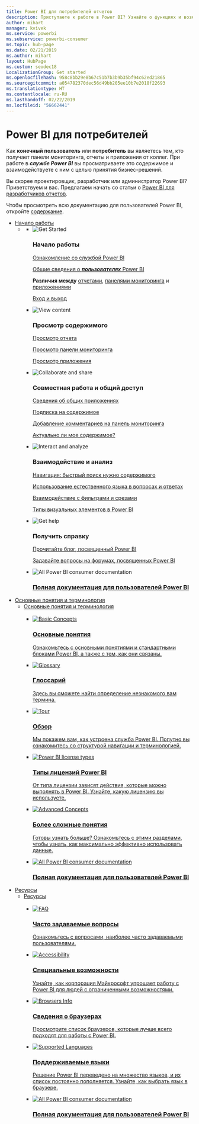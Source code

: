```yaml
---
title: Power BI для потребителей отчетов
description: Приступаете к работе в Power BI? Узнайте о функциях и возможностях Power BI и о том, как пользователи Power BI или отчетов Power BI могут их использовать.
author: mihart
manager: kvivek
ms.service: powerbi
ms.subservice: powerbi-consumer
ms.topic: hub-page
ms.date: 02/21/2019
ms.author: mihart
layout: HubPage
ms.custom: seodec18
LocalizationGroup: Get started
ms.openlocfilehash: 958c8bb29e8b67c51b7b3b9b35bf94c62ed21865
ms.sourcegitcommit: a054782370dec56d49bb205ee10b7e2018f22693
ms.translationtype: HT
ms.contentlocale: ru-RU
ms.lasthandoff: 02/22/2019
ms.locfileid: "56662441"
---
```

<div id="main" class="v2">
      <div class="container">
            <h1 class="">Power BI для потребителей</h1>
            <p>Как <b>конечный пользователь</b> или <b>потребитель</b> вы являетесь тем, кто получает панели мониторинга, отчеты и приложения от коллег. При работе в <b><i>службе Power BI</i></b> вы просматриваете это содержимое и взаимодействуете с ним с целью принятия бизнес-решений.</p>
            <p>Вы скорее проектировщик, разработчик или администратор Power BI? Приветствуем и вас. Предлагаем начать со статьи о <a href="../power-bi-creator-landing.md">Power BI для разработчиков отчетов</a>.</p>
            <p>Чтобы просмотреть всю документацию для пользователей Power BI, откройте <a href="end-user-consumer.md">содержание</a>.</p>
            <ul class="pivots">
            <li>
                <a href="#get-started" data-linktype="self-bookmark">Начало работы</a>
                <ul id="get-started" class="cardsF">
                    <li>
                        <a data-default="true" href="#getstarted" data-linktype="self-bookmark"></a>
                        <ul id="getstarted" class="cardsF">
                            <li>
                                <div class="cardSize">
                                    <div class="cardPadding">
                                        <div class="card">
                                            <div class="cardImageOuter">
                                                <div class="cardImage">
                                                    <img alt="Get Started" src="media/end-user-consumer/get-started.svg" data-linktype="relative-path">
                                                </div>
                                            </div>
                                            <div class="cardText">
                                                <h3>Начало работы</h3>
                                                <p><a href="/power-bi/service-get-started" data-linktype="absolute-path">Ознакомление со службой Power BI</a></p>
                                                <p><a href="/power-bi/consumer/end-user-consumer" data-linktype="absolute-path">Общие сведения о <b><i>пользователях</i></b> Power BI</a></p>
                                                <p><b>Различия между</b> <a href="/power-bi/consumer/end-user-reports" data-linktype="absolute-path">отчетами</a>, <a href="/power-bi/consumer/end-user-dashboards" data-linktype="absolute-path">панелями мониторинга</a> и <a href="/power-bi/consumer/end-user-apps" data-linktype="absolute-path">приложениями</a></p>
                                                <p><a href="/power-bi/consumer/end-user-sign-in" data-linktype="absolute-path">Вход и выход</a></p>
                                            </div>
                                        </div>
                                    </div>
                                </div>
                            </li>
                            <li>
                                <div class="cardSize">
                                    <div class="cardPadding">
                                        <div class="card">
                                            <div class="cardImageOuter">
                                                <div class="cardImage">
                                                    <img alt="View content" src="media/end-user-consumer/view-content.svg" data-linktype="relative-path">
                                                </div>
                                            </div>
                                            <div class="cardText">
                                                <h3>Просмотр содержимого</h3>
                                                <p><a href="/power-bi/consumer/end-user-report-open" data-linktype="absolute-path">Просмотр отчета</a></p>
                                                <p><a href="/power-bi/consumer/end-user-dashboard-open" data-linktype="absolute-path">Просмотр панели мониторинга</a></p>
                                                <p><a href="/power-bi/consumer/end-user-app-view" data-linktype="absolute-path">Просмотр приложения</a></p>
                                            </div>
                                        </div>
                                    </div>
                                </div>
                            </li>
                            <li>
                                <div class="cardSize">
                                    <div class="cardPadding">
                                        <div class="card">
                                            <div class="cardImageOuter">
                                                <div class="cardImage">
                                                    <img alt="Collaborate and share" src="media/end-user-consumer/collaborate-share.svg" data-linktype="relative-path">
                                                </div>
                                            </div>
                                            <div class="cardText">
                                                <h3>Совместная работа и общий доступ</h3>
                                                <p><a href="/power-bi/consumer/end-user-apps" data-linktype="absolute-path">Сведения об общих приложениях</a></p>
                                                <p><a href="/power-bi/consumer/end-user-subscribe" data-linktype="absolute-path">Подписка на содержимое</a></p>
                                                <p><a href="/power-bi/consumer/end-user-comment" data-linktype="absolute-path">Добавление комментариев на панель мониторинга</a></p>
                                                <p><a href="/power-bi/consumer/end-user-fresh" data-linktype="absolute-path">Актуально ли мое содержимое?</a></p>
                                            </div>
                                        </div>
                                    </div>
                                </div>
                            </li>
                            <li>
                                <div class="cardSize">
                                    <div class="cardPadding">
                                        <div class="card">
                                            <div class="cardImageOuter">
                                                <div class="cardImage">
                                                    <img alt="Interact and analyze" src="media/end-user-consumer/interact-analyze.svg" data-linktype="relative-path">
                                                </div>
                                            </div>
                                            <div class="cardText">
                                                <h3>Взаимодействие и анализ</h3>
                                                <p><a href="/power-bi/consumer/end-user-experience" data-linktype="absolute-path">Навигация: быстрый поиск нужно содержимого</a></p>
                                                <p><a href="/power-bi/consumer/end-user-q-and-a" data-linktype="absolute-path">Использование естественного языка в вопросах и ответах</a></p>
                                                <p><a href="/power-bi/consumer/end-user-report-filter" data-linktype="absolute-path">Взаимодействие с фильтрами и срезами</a></p>
                                                <p><a href="/power-bi/consumer/end-user-visual-type" data-linktype="absolute-path">Типы визуальных элементов в Power BI</a></p>
                                            </div>
                                        </div>
                                    </div>
                                </div>
                            </li>
                            <li>
                                <div class="cardSize">
                                    <div class="cardPadding">
                                        <div class="card">
                                            <div class="cardImageOuter">
                                                <div class="cardImage">
                                                    <img alt="Get help" src="media/end-user-consumer/get-help.svg" data-linktype="relative-path">
                                                </div>
                                            </div>
                                            <div class="cardText">
                                                <h3>Получить справку</h3>
                                            <!--    <p><a href="/power-bi/guided-learning/index" data-linktype="absolute-path">Microsoft LEARN self-paced training</a></p>
                                               --> <p><a href="https://powerbi.microsoft.com/blog/" data-linktype="absolute-path">Прочитайте блог, посвященный Power BI</a></p>
                                                <p><a href="http://community.powerbi.com/" data-linktype="absolute-path">Задавайте вопросы на форумах, посвященных Power BI</a></p>
                                            </div>
                                        </div>
                                    </div>
                                </div>
                            </li>
                            <li>
                                <div class="cardSize">
                                    <div class="cardPadding">
                                        <div class="card">
                                            <div class="cardImageOuter">
                                                <div class="cardImage">
                                                    <img alt="All Power BI consumer documentation" src="media/end-user-consumer/see-all.svg" data-linktype="relative-path">
                                                </div>
                                            </div>
                                            <div class="cardText">
                                                <a href="end-user-consumer.md" data-linktype="absolute-path">
                                                <h3>Полная документация для пользователей Power BI</h3></a>
                                            </div>
                                        </div>
                                    </div>
                                </div>
                            </li>
                        </ul>
                    </li>
                </ul>
            </li>
            <li>
                <a href="#concepts-terminology" data-linktype="self-bookmark"> Основные понятия и терминология</a>
                <ul id="concepts-terminology">
                    <li>
                        <a href="#conceptsterminology" data-linktype="self-bookmark"> Основные понятия и терминология</a>
                        <ul id="conceptsterminology" class="cardsC">
                            <br>
                            <li>
                                <a href="/power-bi/consumer/End-user-basic-concepts" data-linktype="absolute-path">
                                    <div class="cardSize">
                                        <div class="cardPadding">
                                            <div class="card">
                                                <div class="cardImageOuter">
                                                    <div class="cardImage bgdAccent1">
                                                        <img src="media/end-user-consumer/basic-concepts.svg" alt="Basic Concepts" data-linktype="relative-path">
                                                    </div>
                                                </div>
                                                <div class="cardText">
                                                    <h3>Основные понятия</h3>
                                                    <p>Ознакомьтесь с основными понятиями и стандартными блоками Power BI, а также с тем, как они связаны.</p>
                                                </div>
                                            </div>
                                        </div>
                                    </div>
                                </a>
                            </li>
                            <li>
                                <a href="/power-bi/consumer/End-user-glossary" data-linktype="absolute-path">
                                    <div class="cardSize">
                                        <div class="cardPadding">
                                            <div class="card">
                                                <div class="cardImageOuter">
                                                    <div class="cardImage bgdAccent1">
                                                        <img src="media/end-user-consumer/glossary.svg" alt="Glossary" data-linktype="relative-path">
                                                    </div>
                                                </div>
                                                <div class="cardText">
                                                    <h3>Глоссарий</h3>
                                                    <p>Здесь вы сможете найти определение незнакомого вам термина.</p>
                                                </div>
                                            </div>
                                        </div>
                                    </div>
                                </a>
                            </li>
                            <li>
                                <a href="/power-bi/consumer/end-user-experience" data-linktype="absolute-path">
                                    <div class="cardSize">
                                        <div class="cardPadding">
                                            <div class="card">
                                                <div class="cardImageOuter">
                                                    <div class="cardImage bgdAccent1">
                                                        <img src="media/end-user-consumer/tour.svg" alt="Tour" data-linktype="relative-path">
                                                    </div>
                                                </div>
                                                <div class="cardText">
                                                    <h3>Обзор</h3>
                                                    <p>Мы покажем вам, как устроена служба Power BI. Попутно вы ознакомитесь со структурой навигации и терминологией.</p>
                                                </div>
                                            </div>
                                        </div>
                                    </div>
                                </a>
                            </li>
                            <li>
                                <a href="/power-bi/service-admin-licensing-organization" data-linktype="absolute-path">
                                    <div class="cardSize">
                                        <div class="cardPadding">
                                            <div class="card">
                                                <div class="cardImageOuter">
                                                    <div class="cardImage bgdAccent1">
                                                        <img src="media/end-user-consumer/power-bi-license-types.svg" alt="Power BI license types" data-linktype="relative-path">
                                                    </div>
                                                </div>
                                                <div class="cardText">
                                                    <h3>Типы лицензий Power BI</h3>
                                                    <p>От типа лицензии зависят действия, которые можно выполнять в Power BI. Узнайте, какую лицензию вы используете.</p>
                                                </div>
                                            </div>
                                        </div>
                                    </div>
                                </a>
                            </li>
                            <li>
                                <a href="/power-bi/consumer/end-user-featured" data-linktype="absolute-path">
                                    <div class="cardSize">
                                        <div class="cardPadding">
                                            <div class="card">
                                                <div class="cardImageOuter">
                                                    <div class="cardImage bgdAccent1">
                                                        <img src="media/end-user-consumer/advanced-concepts.svg" alt="Advanced Concepts" data-linktype="relative-path">
                                                    </div>
                                                </div>
                                                <div class="cardText">
                                                    <h3>Более сложные понятия</h3>
                                                    <p>Готовы узнать больше? Ознакомьтесь с этими разделами, чтобы узнать, как максимально эффективно использовать данные. </p>
                                                </div>
                                            </div>
                                        </div>
                                    </div>
                                </a>
                            </li>
                            <li>
                                <a href="end-user-consumer.md" data-linktype="absolute-path">
                                    <div class="cardSize">
                                        <div class="cardPadding">
                                            <div class="card">
                                                <div class="cardImageOuter">
                                                    <div class="cardImage bgdAccent1">
                                                        <img src="media/end-user-consumer/See_All_400x140.svg" alt="All Power BI consumer documentation" data-linktype="relative-path">
                                                    </div>
                                                </div>
                                                <div class="cardText">
                                                    <h3>Полная документация для пользователей Power BI</h3>
                                                </div>
                                            </div>
                                        </div>
                                    </div>
                                </a>
                            </li>
                        </ul>
                    </li>
                </ul>
            </li>
            <li>
                <a href="#resources" data-linktype="self-bookmark">Ресурсы</a>
                <ul id="resources">
                    <li>
                        <a href="#resources" data-linktype="self-bookmark">Ресурсы</a>
                        <ul id="resources" class="cardsC">
                            <br>
                            <li>
                                <a href="/power-bi/consumer/end-user-faq" data-linktype="absolute-path">
                                    <div class="cardSize">
                                        <div class="cardPadding">
                                            <div class="card">
                                                <div class="cardImageOuter">
                                                    <div class="cardImage bgdAccent1">
                                                        <img src="media/end-user-consumer/faq.svg" alt="FAQ" data-linktype="relative-path">
                                                    </div>
                                                </div>
                                                <div class="cardText">
                                                    <h3>Часто задаваемые вопросы</h3>
                                                    <p>Ознакомьтесь с вопросами, наиболее часто задаваемыми пользователями.</p>
                                                </div>
                                            </div>
                                        </div>
                                    </div>
                                </a>
                            </li>
                            <li>
                                <a href="/power-bi/desktop-accessibility" data-linktype="absolute-path">
                                    <div class="cardSize">
                                        <div class="cardPadding">
                                            <div class="card">
                                                <div class="cardImageOuter">
                                                    <div class="cardImage bgdAccent1">
                                                        <img src="media/end-user-consumer/accessibility.svg" alt="Accessibility" data-linktype="relative-path">
                                                    </div>
                                                </div>
                                                <div class="cardText">
                                                    <h3>Специальные возможности</h3>
                                                    <p>Узнайте, как корпорация Майкрософт упрощает работу с Power BI для людей с ограниченными возможностями. </p>
                                                </div>
                                            </div>
                                        </div>
                                    </div>
                                </a>
                            </li>                            
                            <li>
                                <a href="/power-bi/consumer/end-user-browsers" data-linktype="absolute-path">
                                    <div class="cardSize">
                                        <div class="cardPadding">
                                            <div class="card">
                                                <div class="cardImageOuter">
                                                    <div class="cardImage bgdAccent1">
                                                        <img src="media/end-user-consumer/browser-info.svg" alt="Browsers Info" data-linktype="relative-path">
                                                    </div>
                                                </div>
                                                <div class="cardText">
                                                    <h3>Сведения о браузерах</h3>
                                                    <p>Просмотрите список браузеров, которые лучше всего подходят для работы с Power BI. </p>
                                                </div>
                                            </div>
                                        </div>
                                    </div>
                                </a>
                            </li>
                            <li>
                                <a href="/power-bi/supported-languages-countries-regions" data-linktype="absolute-path">
                                    <div class="cardSize">
                                        <div class="cardPadding">
                                            <div class="card">
                                                <div class="cardImageOuter">
                                                    <div class="cardImage bgdAccent1">
                                                        <img src="media/end-user-consumer/supported-languages.svg" alt="Supported Languages" data-linktype="relative-path">
                                                    </div>
                                                </div>
                                                <div class="cardText">
                                                    <h3>Поддерживаемые языки</h3>
                                                    <p>Решение Power BI переведено на множество языков, и их список постоянно пополняется. Узнайте, как выбрать язык в браузере. </p>
                                                </div>
                                            </div>
                                        </div>
                                    </div>
                                </a>
                            </li>
                            <li>
                                <a href="end-user-consumer.md" data-linktype="absolute-path">
                                    <div class="cardSize">
                                        <div class="cardPadding">
                                            <div class="card">
                                                <div class="cardImageOuter">
                                                    <div class="cardImage bgdAccent1">
                                                        <img src="media/end-user-consumer/See_All_400x140.svg" alt="All Power BI consumer documentation" data-linktype="relative-path">
                                                    </div>
                                                </div>
                                                <div class="cardText">
                                                    <h3>Полная документация для пользователей Power BI</h3>
                                                </div>
                                            </div>
                                        </div>
                                    </div>
                                </a>
                            </li>
                        </ul>
                    </li>
                </ul>
            </li>
            </ul> 
      </div>
</div>
